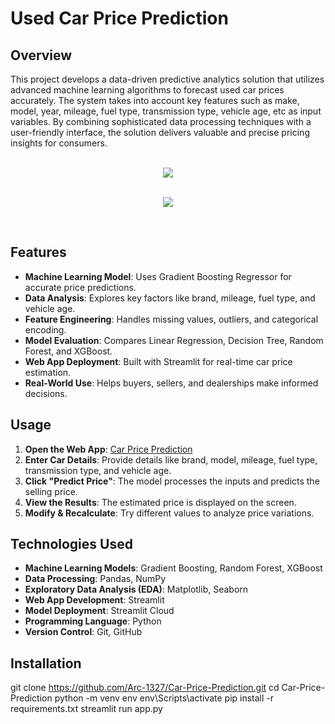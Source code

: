 # Used Car Price Prediction
## Overview
This project develops a data-driven predictive analytics solution that utilizes advanced machine learning algorithms to forecast used car prices accurately. 
The system takes into account key features such as make, model, year, mileage, fuel type, transmission type, vehicle age, etc 
as input variables. By combining sophisticated data processing techniques with a user-friendly interface, the solution 
delivers valuable and precise pricing insights for consumers.

<p align="center">
  <br>
  <img src="https://github.com/user-attachments/assets/679420e1-c62d-42f1-b0c2-31cde7aba723"/>
</p>
<p align="center">
  <br>
  <img src="https://github.com/user-attachments/assets/705a0544-b9a7-4cbc-a254-cf98eae8772a"/>
</p> 
<br>

## Features
* **Machine Learning Model**: Uses Gradient Boosting Regressor for accurate price predictions.
* **Data Analysis**: Explores key factors like brand, mileage, fuel type, and vehicle age.
* **Feature Engineering**: Handles missing values, outliers, and categorical encoding.
* **Model Evaluation**: Compares Linear Regression, Decision Tree, Random Forest, and XGBoost.
* **Web App Deployment**: Built with Streamlit for real-time car price estimation.
* **Real-World Use**: Helps buyers, sellers, and dealerships make informed decisions.

## Usage  
1. **Open the Web App**: [Car Price Prediction](https://car-price-prediction-2kevc4iyv5vrexssiocuoz.streamlit.app/)  
2. **Enter Car Details**: Provide details like brand, model, mileage, fuel type, transmission type, and vehicle age.  
3. **Click "Predict Price"**: The model processes the inputs and predicts the selling price.  
4. **View the Results**: The estimated price is displayed on the screen.  
5. **Modify & Recalculate**: Try different values to analyze price variations.  

## Technologies Used 
* **Machine Learning Models**: Gradient Boosting, Random Forest, XGBoost
* **Data Processing**: Pandas, NumPy
* **Exploratory Data Analysis (EDA)**: Matplotlib, Seaborn
* **Web App Development**: Streamlit
* **Model Deployment**: Streamlit Cloud
* **Programming Language**: Python
* **Version Control**: Git, GitHub

## Installation 
git clone https://github.com/Arc-1327/Car-Price-Prediction.git
cd Car-Price-Prediction
python -m venv env
env\Scripts\activate
pip install -r requirements.txt
streamlit run app.py


